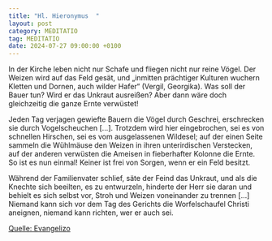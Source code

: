 ```yaml
---
title: "Hl. Hieronymus  "
layout: post
category: MEDITATIO
tag: MEDITATIO
date: 2024-07-27 09:00:00 +0100
---
```

In der Kirche leben nicht nur Schafe und fliegen nicht nur reine Vögel. Der Weizen wird auf das Feld gesät, und „inmitten prächtiger Kulturen wuchern Kletten und Dornen, auch wilder Hafer“ (Vergil, Georgika). Was soll der Bauer tun? Wird er das Unkraut ausreißen? Aber dann wäre doch gleichzeitig die ganze Ernte verwüstet!

Jeden Tag verjagen gewiefte Bauern die Vögel durch Geschrei, erschrecken sie durch Vogelscheuchen […].<!--more--> Trotzdem wird hier eingebrochen, sei es von schnellen Hirschen, sei es vom ausgelassenen Wildesel; auf der einen Seite sammeln die Wühlmäuse den Weizen in ihren unterirdischen Verstecken, auf der anderen verwüsten die Ameisen in fieberhafter Kolonne die Ernte. So ist es nun einmal! Keiner ist frei von Sorgen, wenn er ein Feld besitzt.

Während der Familienvater schlief, säte der Feind das Unkraut, und als die Knechte sich beeilten, es zu entwurzeln, hinderte der Herr sie daran und behielt es sich selbst vor, Stroh und Weizen voneinander zu trennen […] Niemand kann sich vor dem Tag des Gerichts die Worfelschaufel Christi aneignen, niemand kann richten, wer er auch sei.

[Quelle: Evangelizo](https://evangeliumtagfuertag.org/DE/gospel)